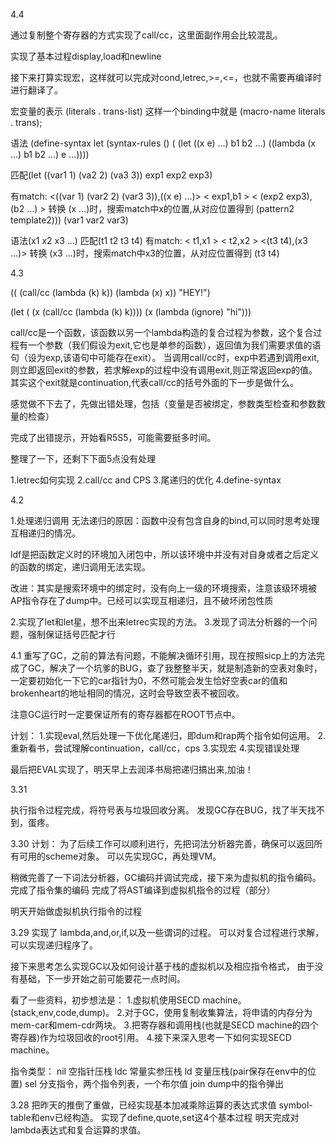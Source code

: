 4.4 

通过复制整个寄存器的方式实现了call/cc，这里面副作用会比较混乱。

实现了基本过程display,load和newline

接下来打算实现宏，这样就可以完成对cond,letrec,>=,<=，也就不需要再编译时进行翻译了。

宏变量的表示
(literals . trans-list)
这样一个binding中就是
(macro-name literals . trans);

语法
(define-syntax let
 (syntax-rules ()
  ( (let ((x e) ...) b1 b2 ...)
	((lambda (x ...) b1 b2 ...) e ...))))

匹配(let ((var1 1) (va2 2) (va3 3)) exp1 exp2 exp3)

有match:
 <((var 1) (var2 2) (var3 3)),((x e) ...)>
 < exp1,b1 >
 < (exp2 exp3),(b2 ...) >
 转换
(x ...)时，搜索match中x的位置,从对应位置得到
  (pattern2 template2)))
(var1 var2 var3)

语法(x1 x2 x3 ...)
匹配(t1 t2 t3 t4)
有match:
< t1,x1 >
< t2,x2 >
<(t3 t4),(x3 ...)>
转换
(x3 ...)时，搜索match中x3的位置，从对应位置得到
(t3 t4)


4.3

((  (call/cc (lambda (k) k))
    	(lambda (x) x)) "HEY!")


(let ( (x (call/cc (lambda (k) k))))
   (x (lambda (ignore) "hi")))

call/cc是一个函数，该函数以另一个lambda构造的复合过程为参数，这个复合过程有一个参数（我们假设为exit,它也是单参的函数），返回值为我们需要求值的语句（设为exp,该语句中可能存在exit）。
当调用call/cc时，exp中若遇到调用exit,则立即返回exit的参数，若求解exp的过程中没有调用exit,则正常返回exp的值。
其实这个exit就是continuation,代表call/cc的括号外面的下一步是做什么。

感觉做不下去了，先做出错处理，包括（变量是否被绑定，参数类型检查和参数数量的检查）

完成了出错提示，开始看R5S5，可能需要挺多时间。

整理了一下，还剩下下面5点没有处理

1.letrec如何实现
2.call/cc and CPS
3.尾递归的优化
4.define-syntax


4.2

1.处理递归调用 无法递归的原因：函数中没有包含自身的bind,可以同时思考处理互相递归的情况。

ldf是把函数定义时的环境加入闭包中，所以该环境中并没有对自身或者之后定义的函数的绑定，递归调用无法实现。

改进：其实是搜索环境中的绑定时，没有向上一级的环境搜索，注意该级环境被AP指令存在了dump中。已经可以实现互相递归，且不破坏闭包性质

2.实现了let和let星，想不出来letrec实现的方法。
3.发现了词法分析器的一个问题，强制保证括号匹配才行

4.1
重写了GC，之前的算法有问题，不能解决循环引用，现在按照sicp上的方法完成了GC，解决了一个坑爹的BUG，查了我整整半天，就是制造新的空表对象时，一定要初始化一下它的car指针为0，不然可能会发生恰好空表car的值和brokenheart的地址相同的情况，这时会导致空表不被回收。

注意GC运行时一定要保证所有的寄存器都在ROOT节点中。

计划：
1.实现eval,然后处理一下优化尾递归，即dum和rap两个指令如何运用。
2.重新看书，尝试理解continuation，call/cc，cps
3.实现宏
4.实现错误处理

最后把EVAL实现了，明天早上去润泽书局把递归搞出来,加油！

3.31

执行指令过程完成，将符号表与垃圾回收分离。
发现GC存在BUG，找了半天找不到，蛋疼。

3.30
计划：  为了后续工作可以顺利进行，先把词法分析器完善，确保可以返回所有可用的scheme对象。
        可以先实现GC，再处理VM。

稍微完善了一下词法分析器，GC编码并调试完成，接下来为虚拟机的指令编码。
完成了指令集的编码
完成了将AST编译到虚拟机指令的过程（部分）

明天开始做虚拟机执行指令的过程

3.29
实现了
lambda,and,or,if,以及一些谓词的过程。
可以对复合过程进行求解，可以实现递归程序了。

接下来思考怎么实现GC以及如何设计基于栈的虚拟机以及相应指令格式，
由于没有基础，下一步开始之前可能要花一点时间。

看了一些资料，初步想法是：
1.虚拟机使用SECD machine。(stack,env,code,dump)。
2.对于GC，使用复制收集算法，将申请的内存分为mem-car和mem-cdr两块。
3.把寄存器和调用栈(也就是SECD machine的四个寄存器)作为垃圾回收的root引用。
4.接下来深入思考一下如何实现SECD machine。

指令类型：
nil 空指针压栈
ldc 常量实参压栈
ld  变量压栈(pair保存在env中的位置)
sel 分支指令，两个指令列表，一个布尔值
join dump中的指令弹出

3.28
把昨天的推倒了重做，已经实现基本加减乘除运算的表达式求值
symbol-table和env已经构造。
实现了define,quote,set这4个基本过程
明天完成对lambda表达式和复合运算的求值。

